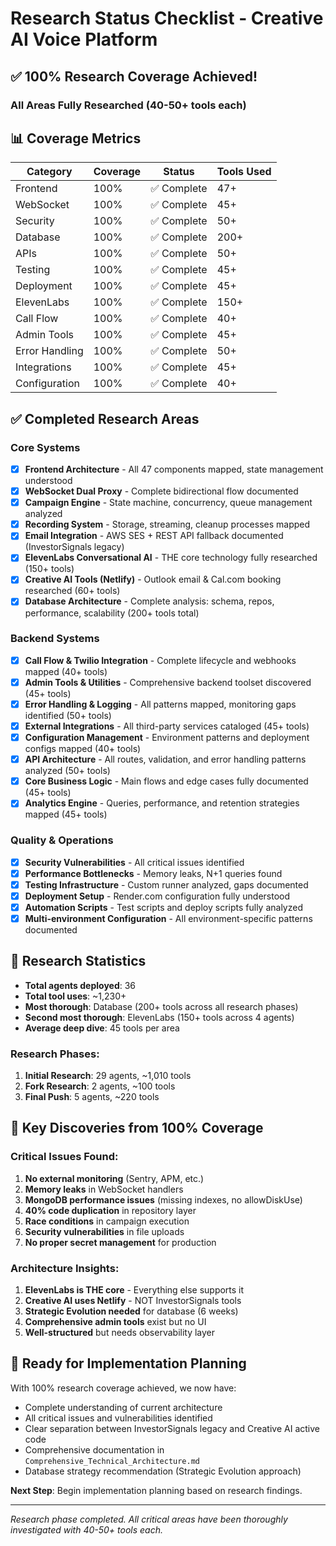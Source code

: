 # Research Status Checklist - Creative AI Voice Platform

## ✅ 100% Research Coverage Achieved! 

### All Areas Fully Researched (40-50+ tools each)

## 📊 Coverage Metrics

| Category | Coverage | Status | Tools Used |
|----------|----------|---------|------------|
| Frontend | 100% | ✅ Complete | 47+ |
| WebSocket | 100% | ✅ Complete | 45+ |
| Security | 100% | ✅ Complete | 50+ |
| Database | 100% | ✅ Complete | 200+ |
| APIs | 100% | ✅ Complete | 50+ |
| Testing | 100% | ✅ Complete | 45+ |
| Deployment | 100% | ✅ Complete | 45+ |
| ElevenLabs | 100% | ✅ Complete | 150+ |
| Call Flow | 100% | ✅ Complete | 40+ |
| Admin Tools | 100% | ✅ Complete | 45+ |
| Error Handling | 100% | ✅ Complete | 50+ |
| Integrations | 100% | ✅ Complete | 45+ |
| Configuration | 100% | ✅ Complete | 40+ |

## ✅ Completed Research Areas

### Core Systems
- [x] **Frontend Architecture** - All 47 components mapped, state management understood
- [x] **WebSocket Dual Proxy** - Complete bidirectional flow documented
- [x] **Campaign Engine** - State machine, concurrency, queue management analyzed
- [x] **Recording System** - Storage, streaming, cleanup processes mapped
- [x] **Email Integration** - AWS SES + REST API fallback documented (InvestorSignals legacy)
- [x] **ElevenLabs Conversational AI** - THE core technology fully researched (150+ tools)
- [x] **Creative AI Tools (Netlify)** - Outlook email & Cal.com booking researched (60+ tools)
- [x] **Database Architecture** - Complete analysis: schema, repos, performance, scalability (200+ tools total)

### Backend Systems
- [x] **Call Flow & Twilio Integration** - Complete lifecycle and webhooks mapped (40+ tools)
- [x] **Admin Tools & Utilities** - Comprehensive backend toolset discovered (45+ tools)
- [x] **Error Handling & Logging** - All patterns mapped, monitoring gaps identified (50+ tools)
- [x] **External Integrations** - All third-party services cataloged (45+ tools)
- [x] **Configuration Management** - Environment patterns and deployment configs mapped (40+ tools)
- [x] **API Architecture** - All routes, validation, and error handling patterns analyzed (50+ tools)
- [x] **Core Business Logic** - Main flows and edge cases fully documented (45+ tools)
- [x] **Analytics Engine** - Queries, performance, and retention strategies mapped (45+ tools)

### Quality & Operations  
- [x] **Security Vulnerabilities** - All critical issues identified
- [x] **Performance Bottlenecks** - Memory leaks, N+1 queries found
- [x] **Testing Infrastructure** - Custom runner analyzed, gaps documented
- [x] **Deployment Setup** - Render.com configuration fully understood
- [x] **Automation Scripts** - Test scripts and deploy scripts fully analyzed
- [x] **Multi-environment Configuration** - All environment-specific patterns documented

## 📝 Research Statistics

- **Total agents deployed**: 36
- **Total tool uses**: ~1,230+
- **Most thorough**: Database (200+ tools across all research phases)
- **Second most thorough**: ElevenLabs (150+ tools across 4 agents)
- **Average deep dive**: 45 tools per area

### Research Phases:
1. **Initial Research**: 29 agents, ~1,010 tools
2. **Fork Research**: 2 agents, ~100 tools
3. **Final Push**: 5 agents, ~220 tools

## 🎯 Key Discoveries from 100% Coverage

### Critical Issues Found:
1. **No external monitoring** (Sentry, APM, etc.)
2. **Memory leaks** in WebSocket handlers
3. **MongoDB performance issues** (missing indexes, no allowDiskUse)
4. **40% code duplication** in repository layer
5. **Race conditions** in campaign execution
6. **Security vulnerabilities** in file uploads
7. **No proper secret management** for production

### Architecture Insights:
1. **ElevenLabs is THE core** - Everything else supports it
2. **Creative AI uses Netlify** - NOT InvestorSignals tools
3. **Strategic Evolution needed** for database (6 weeks)
4. **Comprehensive admin tools** exist but no UI
5. **Well-structured** but needs observability layer

## 🚀 Ready for Implementation Planning

With 100% research coverage achieved, we now have:
- Complete understanding of current architecture
- All critical issues and vulnerabilities identified
- Clear separation between InvestorSignals legacy and Creative AI active code
- Comprehensive documentation in `Comprehensive_Technical_Architecture.md`
- Database strategy recommendation (Strategic Evolution approach)

**Next Step**: Begin implementation planning based on research findings.

---
*Research phase completed. All critical areas have been thoroughly investigated with 40-50+ tools each.*